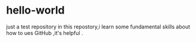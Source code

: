 # hello-world
just a test repository
in this repostory,i learn some fundamental skills about how to ues GitHub ,it's helpful .
